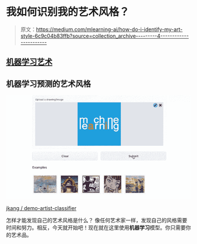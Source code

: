 # 我如何识别我的艺术风格？

> 原文：<https://medium.com/mlearning-ai/how-do-i-identify-my-art-style-6c9c04b83ffb?source=collection_archive---------4----------------------->

## [机器学习艺术](https://mlearning.substack.com)

## 机器学习预测的艺术风格

[![](img/ec489ec4b1982e7f4da9bf1828758b08.png)](https://mlearning.substack.com)

[jkang / demo-artist-classifier](https://mlearning.substack.com)

怎样才能发现自己的艺术风格是什么？
像任何艺术家一样，发现自己的风格需要时间和努力。相反，今天就开始吧！现在就在这里使用**机器学习**模型。你只需要你的艺术品。